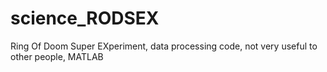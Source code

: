 # science_RODSEX
Ring Of Doom Super EXperiment, data processing code, not very useful to other people, MATLAB
